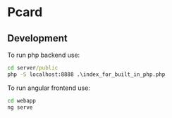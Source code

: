 # Pcard


## Development

To run php backend use:

```cmd
cd server/public
php -S localhost:8888 .\index_for_built_in_php.php
``` 
To run angular frontend use:
```cmd
cd webapp
ng serve
``` 